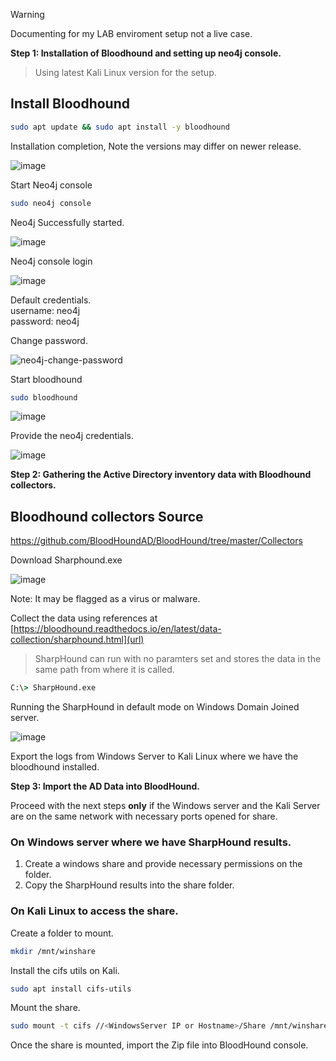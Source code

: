 > [!WARNING]
> Documenting for my LAB enviroment setup not a live case.


**Step 1:
Installation of Bloodhound and setting up neo4j console.**

> Using latest Kali Linux version for the setup.

## Install Bloodhound
```bash
sudo apt update && sudo apt install -y bloodhound
```

Installation completion, Note the versions may differ on newer release.

![image](https://github.com/VGSandz/Pub/assets/64747937/5c6ae0c0-6c5c-42be-b8fd-473c8f4da6d3)

Start Neo4j console
```bash
sudo neo4j console
```
Neo4j Successfully started.

![image](https://github.com/VGSandz/Pub/assets/64747937/4371e37d-8502-46ef-858d-2a48ca76ba91)

Neo4j console login

![image](https://github.com/VGSandz/Pub/assets/64747937/2b0d3576-a913-475f-9c7a-991728a89317)

Default credentials.<br/>
username: neo4j<br/>
password: neo4j

Change password.

![neo4j-change-password](https://github.com/VGSandz/Pub/assets/64747937/60398344-c021-4a4a-9a07-e7d352a6b011)

Start bloodhound
```bash
sudo bloodhound
```

![image](https://github.com/VGSandz/Pub/assets/64747937/6c5b5b6c-29ed-4339-be2b-66d9219a0782)

Provide the neo4j credentials.

![image](https://github.com/VGSandz/Pub/assets/64747937/18a398fb-86a8-49b7-90b6-3d280831249a)


**Step 2:
Gathering the Active Directory inventory data with Bloodhound collectors.**

## Bloodhound collectors Source 

https://github.com/BloodHoundAD/BloodHound/tree/master/Collectors

Download Sharphound.exe

![image](https://github.com/VGSandz/Pub/assets/64747937/d746ab39-ebec-4bbe-9c21-283766383e27)

Note: It may be flagged as a virus or malware.

Collect the data using references at [https://bloodhound.readthedocs.io/en/latest/data-collection/sharphound.html](url)

> SharpHound can run with no paramters set and stores the data in the same path from where it is called.

```cmd
C:\> SharpHound.exe
```

Running the SharpHound in default mode on Windows Domain Joined server.

![image](https://github.com/VGSandz/Pub/assets/64747937/e6bba858-e15d-40e8-8885-f33d525600c1)

Export the logs from Windows Server to Kali Linux where we have the bloodhound installed.


**Step 3:
Import the AD Data into BloodHound.**

Proceed with the next steps **only** if the Windows server and the Kali Server are on the same network with necessary ports opened for share. 

### On Windows server where we have SharpHound results.
1. Create a windows share and provide necessary permissions on the folder. 
1. Copy the SharpHound results into the share folder.

### On Kali Linux to access the share.

Create a folder to mount.
```bash
mkdir /mnt/winshare
```

Install the cifs utils on Kali.

```bash
sudo apt install cifs-utils
```
Mount the share.

```bash
sudo mount -t cifs //<WindowsServer IP or Hostname>/Share /mnt/winshare -o username=Administrator@<domain-name>
```

Once the share is mounted, import the Zip file into BloodHound console.
